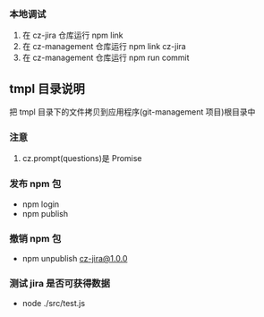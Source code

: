 ### 本地调试

1. 在 cz-jira 仓库运行 npm link
2. 在 cz-management 仓库运行 npm link cz-jira
3. 在 cz-management 仓库运行 npm run commit

## tmpl 目录说明

把 tmpl 目录下的文件拷贝到应用程序(git-management 项目)根目录中

### 注意

1. cz.prompt(questions)是 Promise

### 发布 npm 包

- npm login
- npm publish

### 撤销 npm 包

- npm unpublish cz-jira@1.0.0

### 测试 jira 是否可获得数据

- node ./src/test.js